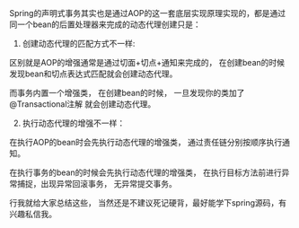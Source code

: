 Spring的声明式事务其实也是通过AOP的这一套底层实现原理实现的，都是通过同一个bean的后置处理器来完成的动态代理创建只是： 

1. 创建动态代理的匹配方式不一样: 

区别就是AOP的增强通常是通过切面+切点+通知来完成的， 在创建bean的时候发现bean和切点表达式匹配就会创建动态代理。 

   而事务内置一个增强类， 在创建bean的时候， 一旦发现你的类加了@Transactional注解 就会创建动态代理。



2. 执行动态代理的增强不一样：

在执行AOP的bean时会先执行动态代理的增强类， 通过责任链分别按顺序执行通知。



在执行事务的bean的时候会先执行动态代理的增强类， 在执行目标方法前进行异常捕捉，出现异常回滚事务， 无异常提交事务。



行我就给大家总结这些， 当然还是不建议死记硬背，最好能学下spring源码，有兴趣私信我。

